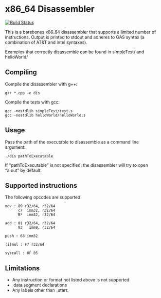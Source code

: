 # x86_64 Disassembler
[![Build Status](https://travis-ci.org/JonathanPugh/x86_64-Disassembler.svg?branch=master)](https://travis-ci.org/JonathanPugh/x86_64-Disassembler)

This is a barebones x86_64 disassembler that supports a limited number of instructions. Output is printed to stdout and adheres to GAS syntax (a combination of AT&T and Intel syntaxes).

Examples that correctly disassemble can be found in simpleTest/ and helloWorld/

## Compiling
Compile the disassembler with g++:

```
g++ *.cpp -o dis
```

Compile the tests with gcc:
```
gcc -nostdlib simpleTest/test.s
gcc -nostdlib helloWorld/helloWorld.s
```

## Usage
Pass the path of the executable to disassemble as a command line argument:

```
./dis pathToExecutable
```
If "pathToExecutable" is not specified, the disassembler will try to open "a.out" by default.

## Supported instructions
The following opcodes are supported:
```
mov : 89 r32/64, r32/64
      c7  imm32, r32/64
      B*  imm32, r32/64 

add : 01 r32/64, r32/64
      83   imm8, r32/64

push : 68 imm32

(i)mul : F7 r32/64

syscall : 0F 05 
```

## Limitations
 * Any instruction or format not listed above is not supported
 * .data segment declarations
 * Any labels other than _start:

